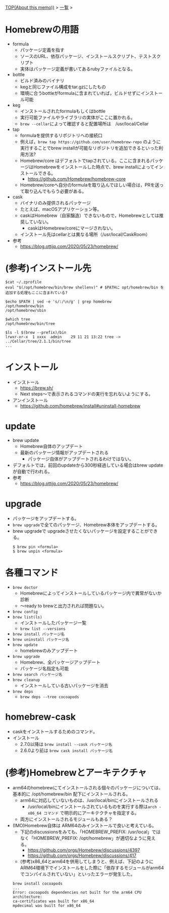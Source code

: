 [TOP(About this memo))](../README.md) > [一覧](./README.md) >


# Homebrewの用語
* formula
    * パッケージ定義を指す
    * ソースのURL、依存パッケージ、インストールスクリプト、テストスクリプト
    * 実体はパッケージ定義が書いてあるrubyファイルとなる。
* bottle
    * ビルド済みのバイナリ
    * kegと同じファイル構成をtar.gzにしたもの
    * 環境に合うbottleがformulaに含まれていれば，ビルドせずにインストール可能
* keg
    * インストールされたformulaもしくはbottle
    * 実行可能ファイルやライブラリの実体がここに置かれる。
    * `brew --cellar`によって確認すると配置場所は　/usr/local/Cellar
* tap
    * formulaを提供するリポジトリへの接続口
    * 例えば，`brew tap https://github.com/user/homebrew-repo` のように実行することでbrew installが可能なリポジトリを追加できるといった利用方法?
    * Homebrew/core はデフォルトでtapされている。ここに含まれるパッケージはHomebrewをインストールした時点で、brew installによってインストールできる。
        * https://github.com/Homebrew/homebrew-core
    * Homebrew/coreへ自分のformulaを取り込んでほしい場合は，PRを送って取り込んでもらう必要がある。
* cask
    * バイナリのみ提供されるパッケージ
    * たとえば、macOSアプリケーション等。
    * caskはHomebrew（自家醸造）できないもので，Homebrewとしては推奨していない。
        * caskはHomebrew/coreにマージされない。
    * インストール先はcellarとは異なる場所（/usr/local/CaskRoom）
* 参考
    * https://blog.ottijp.com/2020/05/23/homebrew/


# (参考)インストール先
```
$cat ~/.zprofile
eval "$(/opt/homebrew/bin/brew shellenv)" # $PATHに opt/homebrew/bin を追加する処理もここに含まれている?

$echo $PATH | sed -e 's/:/\n/g' | grep homebrew
/opt/homebrew/bin
/opt/homebrew/sbin

$which tree
/opt/homebrew/bin/tree

$ls -l $(brew --prefix)/bin
lrwxr-xr-x  1 xxxx  admin    29 11 21 13:22 tree -> ../Cellar/tree/2.1.1/bin/tree
...
```

# インストール
* インストール
    * https://brew.sh/
    * Next steps〜で表示されるコマンドの実行を忘れないようにする。
* アンインストール
    * https://github.com/homebrew/install#uninstall-homebrew

# update
* brew update
    * Homebrew自体のアップデート
    * 最新のパッケージ情報がアップデートされる
        * パッケージ自体がアップデートされるわけではない。
* デフォルトでは，前回のupdateから300秒経過している場合はbrew updateが自動で行われる。
* 参考
    * https://blog.ottijp.com/2020/05/23/homebrew/

# upgrade
* パッケージをアップデートする。
* `brew upgrade`で全てのパッケージ、Homebrew本体をアップデートする。
* brew upgradeで upgradeさせたくないパッケージを設定することができる。
    ```
    $ brew pin <formula>
    $ brew unpin <formula>
    ```

# 各種コマンド
* `brew doctor`
    * Homebrewによってインストールしているパッケージ内で異常がないか診断
    * 〜ready to brewと出力されれば問題ない。
* `brew config`
* `brew list(ls)`
    * インストールしたパッケージ一覧
    * `brew list --versions`
* `brew install パッケージ名`
* `brew uninstall パッケージ名`
* `brew update`
    * homebrewのみアップデート
* `brew upgrade`
    * Homebrew、全パッケージアップデート
    * パッケージ名指定も可能
* `brew search パッケージ名`
* `brew cleanup`
    * インストールしている古いパッケージを消去
* `brew deps`
    * `brew deps --tree cocoapods`

# homebrew-cask  
* caskをインストールするためのコマンド。  
* インストール
    * 2.7.0以降は `brew install --cask パッケージ名`
    * 2.6.0より前は `brew cask install パッケージ名`


# (参考)Homebrewとアーキテクチャ
* arm64のhomebrewにてインストールされる個々のパッケージについては、基本的に /opt/homebrew/bin 配下にインストールされる。
    * arm64に対応していないものは、/usr/local/binにインストールされる
        * /usr/local/binにインストールされているものを実行する際は`arch -x86_64 コマンド` で明示的にアーキテクチャを指定する。
    * 両方にインストールされるモジュールもある？
* (IMO)Homebrew自体は ARM64のみインストールで良いと考えている。
    * 下記のdiscussionsをみても、「HOMEBREW_PREFIX: /usr/local」ではなく「HOMEBREW_PREFIX: /opt/homebrew」が適切なように見える。
        * https://github.com/orgs/Homebrew/discussions/4397
        * https://github.com/orgs/Homebrew/discussions/417
    * (参考)x86_64とarm64を併用してしまうと、例えば、下記のようにARM64環境下でインストールをした際に「依存するモジュールがarm64でコンパイルされていない」といったエラーが発生した。
    ```
    brew install cocoapods
    ...
    Error: cocoapods dependencies not built for the arm64 CPU architecture:
    ca-certificates was built for x86_64
    mpdecimal was built for x86_64
    ```

